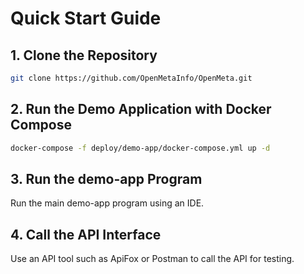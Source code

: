 # Quick Start Guide

## 1. Clone the Repository
```bash
git clone https://github.com/OpenMetaInfo/OpenMeta.git
```

## 2. Run the Demo Application with Docker Compose
```bash
docker-compose -f deploy/demo-app/docker-compose.yml up -d
```

## 3. Run the demo-app Program
Run the main demo-app program using an IDE.

## 4. Call the API Interface
Use an API tool such as ApiFox or Postman to call the API for testing.
